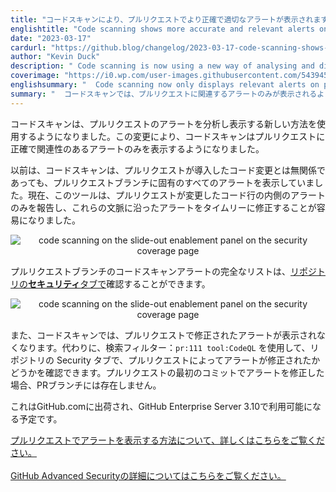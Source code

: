 ```yaml
---
title: "コードスキャンにより、プルリクエストでより正確で適切なアラートが表示されます。"
englishtitle: "Code scanning shows more accurate and relevant alerts on pull requests"
date: "2023-03-17"
cardurl: "https://github.blog/changelog/2023-03-17-code-scanning-shows-more-accurate-and-relevant-alerts-on-pull-requests"
author: "Kevin Duck"
description: " Code scanning is now using a new way of analysing and displaying alerts on pull requests. The change ensures code scanning only shows accurate and relevant alerts for the pull request.  Previously, code scanning presented all alerts unique to the pull request branch, even if they were unrelated to the code changes the pull request introduced. Now, the tool reports only alerts inside the lines of code that the pull request has changed, which makes it easier to fix these contextualised alerts in a timely manner.  The complete list of code scanning alerts on the pull request branch can be seen on the Security tab of the repository.  In addition, code scanning will no longer show fixed alerts on pull requests. Instead, you can check whether an alert has been fixed by your pull request on the Security tab of the repository by using search filters: pr:111 tool:CodeQL . If you fix an alert in the initial commit in the pull request, it will not be present on the PR branch.  This has shipped to GitHub.com and will be available in GitHub Enterprise Server 3.10.  Learn more about viewing an alert on your pull request.  Learn more about GitHub Advanced Security.  "
coverimage: "https://i0.wp.com/user-images.githubusercontent.com/54394529/225644070-2049fa0b-ffe0-48df-8b91-4cb05353484b.png?w=600&ssl=1"
englishsummary: "  Code scanning now only displays relevant alerts on pull requests, making it easier to fix contextualised alerts quickly, and fixed alerts can be seen on the Security tab of the repository."
summary: "  コードスキャンでは、プルリクエストに関連するアラートのみが表示されるようになり、文脈に沿ったアラートを迅速に修正することが容易になりました。修正されたアラートは、リポジトリのセキュリティタブで確認することができます。"
---
```


<p>コードスキャンは、プルリクエストのアラートを分析し表示する新しい方法を使用するようになりました。この変更により、コードスキャンはプルリクエストに正確で関連性のあるアラートのみを表示するようになりました。</p>
<p>以前は、コードスキャンは、プルリクエストが導入したコード変更とは無関係であっても、プルリクエストブランチに固有のすべてのアラートを表示していました。現在、このツールは、プルリクエストが変更したコード行の内側のアラートのみを報告し、これらの文脈に沿ったアラートをタイムリーに修正することが容易になりました。</p>
<p align="center">
<img decoding="async" alt="code scanning on the slide-out enablement panel on the security coverage page" src="https://i0.wp.com/user-images.githubusercontent.com/54394529/225644070-2049fa0b-ffe0-48df-8b91-4cb05353484b.png?w=600&#038;ssl=1" data-recalc-dims="1">
</p>
<p>プルリクエストブランチのコードスキャンアラートの完全なリストは、<a href="https://docs.github.com/en/code-security/code-scanning/automatically-scanning-your-code-for-vulnerabilities-and-errors/managing-code-scanning-alerts-for-your-repository#viewing-the-alerts-for-a-repository">リポジトリの<strong>セキュリティ</strong>タブで</a>確認することができます。</p>
<p align="center">
<img decoding="async" alt="code scanning on the slide-out enablement panel on the security coverage page" src="https://i0.wp.com/user-images.githubusercontent.com/54394529/224053247-756aac24-6cae-4b22-8840-955d27676aab.png?w=600&#038;ssl=1" data-recalc-dims="1">
</p>
<p>また、コードスキャンでは、プルリクエストで修正されたアラートが表示されなくなります。代わりに、検索フィルター：<code>pr:111 tool:CodeQL</code> を使用して、リポジトリの Security タブで、プルリクエストによってアラートが修正されたかどうかを確認できます。プルリクエストの最初のコミットでアラートを修正した場合、PRブランチには存在しません。</p>
<p>これはGitHub.comに出荷され、GitHub Enterprise Server 3.10で利用可能になる予定です。</p>
<p><a href="https://docs.github.com/en/code-security/code-scanning/automatically-scanning-your-code-for-vulnerabilities-and-errors/triaging-code-scanning-alerts-in-pull-requests#viewing-an-alert-on-your-pull-request">プルリクエストでアラートを表示する方法について、詳しくはこちらをご覧ください。</a><br />
<br /><a href="https://github.com/features/security">GitHub Advanced Securityの詳細についてはこちらをご覧ください。</a></p>


